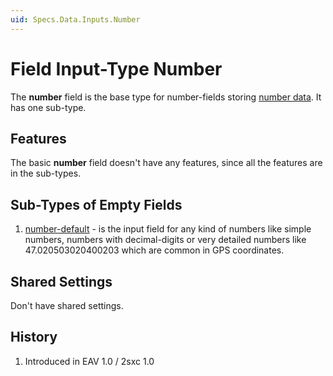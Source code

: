 ```yaml
---
uid: Specs.Data.Inputs.Number
---
```

# Field Input-Type **Number**

The **number** field is the base type for number-fields storing [number data](xref:Specs.Data.Values.Number). It has one sub-type.

## Features 
The basic **number** field doesn't have any features, since all the features are in the sub-types. 

## Sub-Types of Empty Fields

1. [number-default](xref:Specs.Data.Inputs.Number-Default) - is the input field for any kind of numbers like simple numbers, numbers with decimal-digits or very detailed numbers like 47.020503020400203 which are common in GPS coordinates.

## Shared Settings
Don't have shared settings.

## History

1. Introduced in EAV 1.0 / 2sxc 1.0
